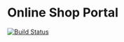 # Online Shop Portal

[![Build Status](https://travis-ci.org/TorosyanV/shop.svg?branch=master)](https://travis-ci.org/TorosyanV/shop)
